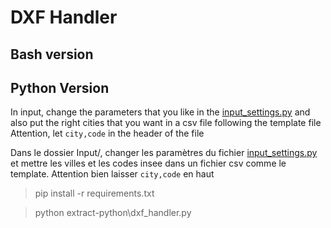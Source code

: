 # DXF Handler

## Bash version

## Python Version

In input, change the parameters that you like in the [input\_settings.py](Input/input_settings.py)
and also put the right cities that you want in a csv file following the template file
Attention, let `city,code` in the header of the file

Dans le dossier Input/, changer les paramètres du fichier [input\_settings.py](Input/input_settings.py)
et mettre les villes et les codes insee dans un fichier csv comme le template. Attention bien laisser `city,code` en haut

> pip install -r requirements.txt

> python extract-python\dxf\_handler.py



